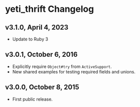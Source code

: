 # yeti_thrift Changelog

## v3.1.0, April 4, 2023
- Update to Ruby 3

## v3.0.1, October 6, 2016
- Explicitly require `Object#try` from `ActiveSupport`.
- New shared examples for testing required fields and unions.

## v3.0.0, October 8, 2015
- First public release.
